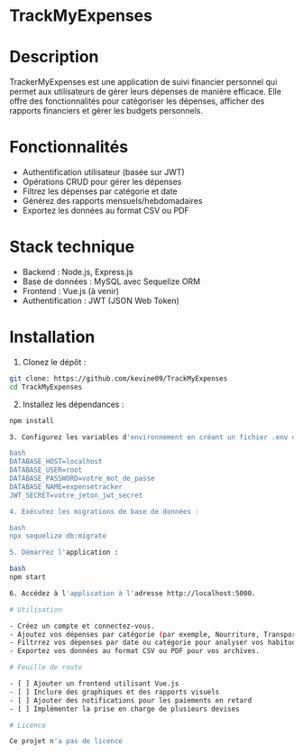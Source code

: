 # TrackMyExpenses

# Description
TrackerMyExpenses est une application de suivi financier personnel qui permet aux utilisateurs de gérer leurs dépenses de manière efficace. Elle offre des fonctionnalités pour catégoriser les dépenses, afficher des rapports financiers et gérer les budgets personnels.

# Fonctionnalités

- Authentification utilisateur (basée sur JWT)
- Opérations CRUD pour gérer les dépenses
- Filtrez les dépenses par catégorie et date
- Générez des rapports mensuels/hebdomadaires
- Exportez les données au format CSV ou PDF

# Stack technique

- Backend : Node.js, Express.js
- Base de données : MySQL avec Sequelize ORM
- Frontend : Vue.js (à venir)
- Authentification : JWT (JSON Web Token)

# Installation

1. Clonez le dépôt : 

``` bash
git clone: https://github.com/kevine09/TrackMyExpenses
cd TrackMyExpenses
```
2. Installez les dépendances :

``` bash
npm install

3. Configurez les variables d'environnement en créant un fichier .env dans le répertoire racine. Voici un exemple :

bash
DATABASE_HOST=localhost
DATABASE_USER=root
DATABASE_PASSWORD=votre_mot_de_passe
DATABASE_NAME=expensetracker
JWT_SECRET=votre_jeton_jwt_secret

4. Exécutez les migrations de base de données :

bash
npx sequelize db:migrate

5. Démarrez l'application :

bash
npm start

6. Accédez à l'application à l'adresse http://localhost:5000.

# Utilisation

- Créez un compte et connectez-vous.
- Ajoutez vos dépenses par catégorie (par exemple, Nourriture, Transport, Loisirs).
- Filtrrez vos dépenses par date ou catégorie pour analyser vos habitudes de dépense.
- Exportez vos données au format CSV ou PDF pour vos archives.

# Feuille de route

- [ ] Ajouter un frontend utilisant Vue.js
- [ ] Inclure des graphiques et des rapports visuels
- [ ] Ajouter des notifications pour les paiements en retard
- [ ] Implémenter la prise en charge de plusieurs devises

# Licence

Ce projet n'a pas de licence  
